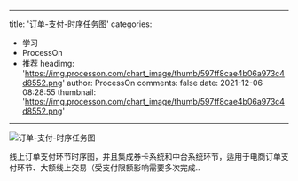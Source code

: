 
---
title: '订单-支付-时序任务图'
categories: 
 - 学习
 - ProcessOn
 - 推荐
headimg: 'https://img.processon.com/chart_image/thumb/597ff8cae4b06a973c4d8552.png'
author: ProcessOn
comments: false
date: 2021-12-06 08:28:55
thumbnail: 'https://img.processon.com/chart_image/thumb/597ff8cae4b06a973c4d8552.png'
---

<div>   
<img class="thumb" alt="订单-支付-时序任务图" src="https://img.processon.com/chart_image/thumb/597ff8cae4b06a973c4d8552.png" referrerpolicy="no-referrer">
<p>线上订单支付环节时序图，并且集成券卡系统和中台系统环节，适用于电商订单支付环节、大额线上交易（受支付限额影响需要多次完成..</p>  
</div>
            